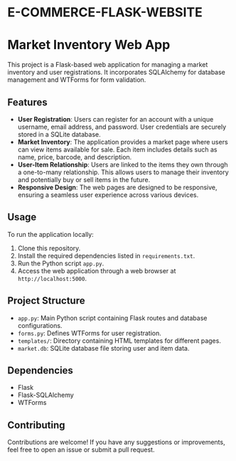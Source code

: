 # E-COMMERCE-FLASK-WEBSITE
# Market Inventory Web App

This project is a Flask-based web application for managing a market inventory and user registrations. It incorporates SQLAlchemy for database management and WTForms for form validation.

## Features

- **User Registration**: Users can register for an account with a unique username, email address, and password. User credentials are securely stored in a SQLite database.
- **Market Inventory**: The application provides a market page where users can view items available for sale. Each item includes details such as name, price, barcode, and description.
- **User-Item Relationship**: Users are linked to the items they own through a one-to-many relationship. This allows users to manage their inventory and potentially buy or sell items in the future.
- **Responsive Design**: The web pages are designed to be responsive, ensuring a seamless user experience across various devices.

## Usage

To run the application locally:

1. Clone this repository.
2. Install the required dependencies listed in `requirements.txt`.
3. Run the Python script `app.py`.
4. Access the web application through a web browser at `http://localhost:5000`.

## Project Structure

- `app.py`: Main Python script containing Flask routes and database configurations.
- `forms.py`: Defines WTForms for user registration.
- `templates/`: Directory containing HTML templates for different pages.
- `market.db`: SQLite database file storing user and item data.

## Dependencies

- Flask
- Flask-SQLAlchemy
- WTForms

## Contributing

Contributions are welcome! If you have any suggestions or improvements, feel free to open an issue or submit a pull request.

